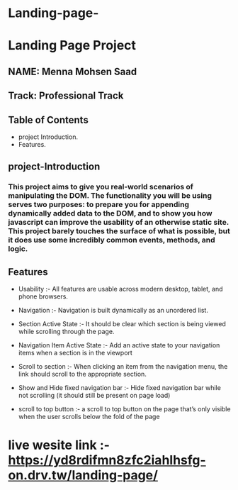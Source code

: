 # Landing-page-
# Landing Page Project
## NAME: Menna Mohsen Saad
## Track: Professional Track 

## Table of Contents

*  project Introduction.
*  Features.


## project-Introduction
  ###  This project aims to give you real-world scenarios of manipulating the DOM. The functionality you will be using serves two purposes: to prepare you for appending dynamically added data to the DOM, and to show you how javascript can improve the usability of an otherwise static site. This project barely touches the surface of what is possible, but it does use some incredibly common events, methods, and logic.


## Features
 *  Usability :-
    All features are usable across modern desktop, tablet, and phone browsers.
*   Navigation :-
    Navigation is built dynamically as an unordered list.

*  Section Active State :-
    It should be clear which section is being viewed while scrolling through the page.

*  Navigation Item Active State :-
    Add an active state to your navigation items when a section is in the viewport

*  Scroll to section :-
    When clicking an item from the navigation menu, the link should scroll to the appropriate section.

*  Show and Hide fixed navigation bar :-
    Hide fixed navigation bar while not scrolling (it should still be present on page load)

* scroll to top button :-
    a scroll to top button on the page that’s only visible when the user scrolls below the fold of the page


# live wesite link :- https://yd8rdifmn8zfc2iahlhsfg-on.drv.tw/landing-page/
